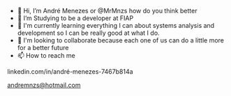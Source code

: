 - 👋 Hi, I’m André Menezes or @MrMnzs how do you think better
- 👀 I’m Studying to be a developer at FIAP
- 🌱 I'm currently learning everything I can about systems analysis and development so I can be really good at what I do.
- 💞️ I'm looking to collaborate because each one of us can do a little more for a better future
- 📫 How to reach me 

linkedin.com/in/andré-menezes-7467b814a

andremnzs@hotmail.com

<!---
MrMnzs/MrMnzs is a ✨ special ✨ repository because its `README.md` (this file) appears on your GitHub profile.
You can click the Preview link to take a look at your changes.
--->
